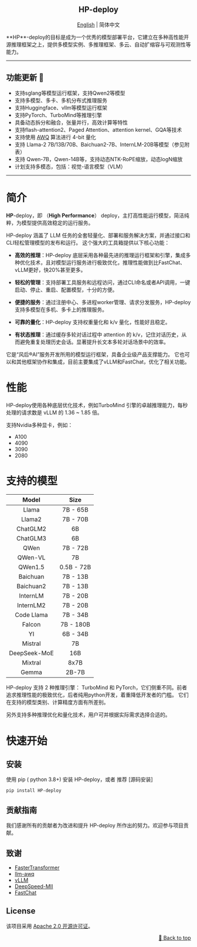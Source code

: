 <div id="top"></div>
<div align="center">
  <h2>HP-deploy</h2>

[English](README.md) | 简体中文

</div>
**HP**-deploy的目标是成为一个优秀的模型部署平台，它建立在多种高性能开源推理框架之上，提供多模型实例、多推理框架、多云、自动扩缩容与可观测性等能力。   

______________________________________________________________________

## 功能更新 🎉
 - 支持sglang等模型运行框架，支持Qwen2等模型
 - 支持多模型、多卡、多机分布式推理服务
 - 支持Huggingface、vllm等模型运行框架
 - 支持PyTorch、TurboMind等推理引擎
 - 具备动态拆分和融合，张量并行，高效计算等特性
 - 支持flash-attention2、Paged Attention、attention kernel、GQA等技术
 - 支持使用 [AWQ](https://arxiv.org/abs/2306.00978) 算法进行 4-bit 量化
 - 支持 Llama-2 7B/13B/70B、Baichuan2-7B、InternLM-20B等模型（参见附表）
 - 支持 Qwen-7B，Qwen-14B等，支持动态NTK-RoPE缩放，动态logN缩放
 - 计划支持多模态，包括：视觉-语言模型（VLM）

______________________________________________________________________

# 简介

**HP**-deploy，即 （**High Performance**） deploy，主打高性能运行模型，简洁纯粹，为模型提供高效稳定的运行服务。

HP-deploy 涵盖了 LLM 任务的全套轻量化、部署和服务解决方案，并通过接口和CLI轻松管理模型的发布和运行。
这个强大的工具箱提供以下核心功能：

- **高效的推理**：HP-deploy 底层采用各种最先进的推理运行框架和引擎，集成多种优化技术，且对模型运行服务进行极致优化，推理性能做到比FastChat、 vLLM更好，快20%甚至更多。

- **轻松的管理**：支持部署工具服务和远程访问，通过CLI命名或者API调用，一键启动、停止、重启、配置模型，十分的方便。

- **便捷的服务**：通过注册中心、多进程worker管理、请求分发服务，HP-deploy 支持多模型在多机、多卡上的推理服务。

- **可靠的量化**：HP-deploy 支持权重量化和 k/v 量化，性能好且稳定。

- **有状态推理**：通过缓存多轮对话过程中 attention 的 k/v，记住对话历史，从而避免重复处理历史会话。显著提升长文本多轮对话场景中的效率。

它是“风后®AI”服务开发所用的模型运行框架，具备企业级产品支撑能力。
它也可以和其他框架协作和集成，目前主要集成了vLLM和FastChat，优化了相关功能。

# 性能

HP-deploy使用各种底层优化技术，例如TurboMind 引擎的卓越推理能力，每秒处理的请求数是 vLLM 的 1.36 ~ 1.85 倍。

支持Nvidia多种显卡，例如：
- A100
- 4090
- 3090
- 2080

# 支持的模型

|    Model     |    Size    |
|:------------:|:----------:|
|    Llama     |  7B - 65B  |
|    Llama2    |  7B - 70B  |
|   ChatGLM2   |     6B     |
|   ChatGLM3   |     6B     |
|     QWen     |  7B - 72B  |
|   QWen-VL    |     7B     |
|   QWen1.5    | 0.5B - 72B |
|   Baichuan   |  7B - 13B  |
|  Baichuan2   |  7B - 13B  |
|   InternLM   |  7B - 20B  |
|  InternLM2   |  7B - 20B  |
|  Code Llama  |  7B - 34B  |
|    Falcon    | 7B - 180B  |
|      YI      |  6B - 34B  |
|   Mistral    |     7B     |
| DeepSeek-MoE |    16B     |
|   Mixtral    |    8x7B    |
|    Gemma     |   2B-7B    |

HP-deploy 支持 2 种推理引擎： TurboMind 和 PyTorch，它们侧重不同。前者追求推理性能的极致优化，后者纯用python开发，着重降低开发者的门槛。 
它们在支持的模型类别、计算精度方面有所差别。

另外支持多种推理优化和量化技术，用户可并根据实际需求选择合适的。

# 快速开始

## 安装

使用 pip ( python 3.8+) 安装 HP-deploy，或者 推荐 [源码安装]

```shell
pip install HP-deploy
```

## 贡献指南

我们感谢所有的贡献者为改进和提升 HP-deploy 所作出的努力。欢迎参与项目贡献。

## 致谢

- [FasterTransformer](https://github.com/NVIDIA/FasterTransformer)
- [llm-awq](https://github.com/mit-han-lab/llm-awq)
- [vLLM](https://github.com/vllm-project/vllm)
- [DeepSpeed-MII](https://github.com/microsoft/DeepSpeed-MII)
- [FastChat](https://github.com/lm-sys/FastChat)

## License

该项目采用 [Apache 2.0 开源许可证](LICENSE)。

<p align="right"><a href="#top">🔼 Back to top</a></p>